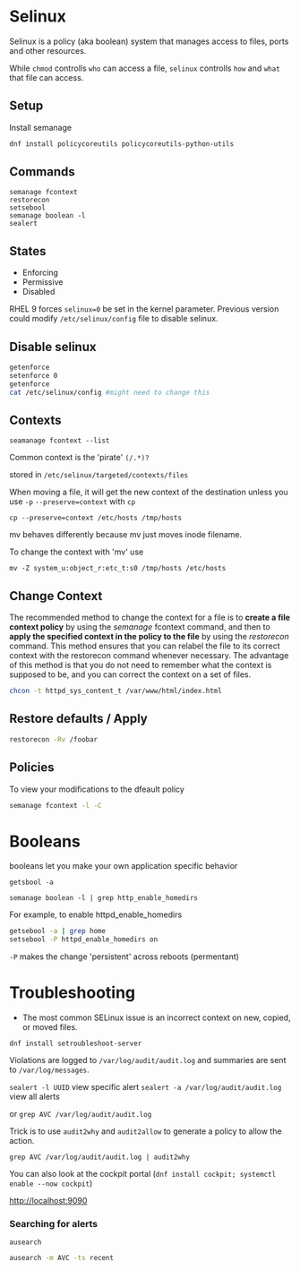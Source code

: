 # Selinux


Selinux is a policy (aka boolean) system that manages access to files, ports and other resources.

While `chmod` controlls `who` can access a file, `selinux` controlls `how` and `what` that file can access.

## Setup

Install semanage

```bash
dnf install policycoreutils policycoreutils-python-utils
```

## Commands

```
semanage fcontext
restorecon
setsebool
semanage boolean -l
sealert
```

## States

- Enforcing  
- Permissive  
- Disabled  

RHEL 9 forces `selinux=0` be set in the kernel parameter. 
Previous version could modify `/etc/selinux/config` file to disable selinux.

## Disable selinux

```bash
getenforce
setenforce 0
getenforce
cat /etc/selinux/config #might need to change this
```

## Contexts

`seamanage fcontext --list`

Common context is the 'pirate' `(/.*)?`


stored in `/etc/selinux/targeted/contexts/files`

When moving a file, it will get the new context of the destination unless you use `-p` `--preserve=context` with `cp`

`cp --preserve=context /etc/hosts /tmp/hosts`

mv behaves differently because mv just moves inode filename. 

To change the context with 'mv' use

`mv -Z system_u:object_r:etc_t:s0 /tmp/hosts /etc/hosts`



## Change Context

The recommended method to change the context for a file is to **create a file context policy** by using the *semanage* fcontext command, and then to **apply the specified context in the policy to the file** by using the *restorecon* command. This method ensures that you can relabel the file to its correct context with the restorecon command whenever necessary. The advantage of this method is that you do not need to remember what the context is supposed to be, and you can correct the context on a set of files.

```bash
chcon -t httpd_sys_content_t /var/www/html/index.html
```


## Restore defaults / Apply

```bash
restorecon -Rv /foobar
```


## Policies

To view your modifications to the dfeault policy

```bash
semanage fcontext -l -C
```


# Booleans

booleans let you make your own application specific behavior

`getsbool -a`

`semanage boolean -l | grep http_enable_homedirs`

For example, to enable httpd_enable_homedirs

```bash
getsebool -a | grep home
setsebool -P httpd_enable_homedirs on
```

`-P` makes the change 'persistent' across reboots (permentant)


# Troubleshooting

- The most common SELinux issue is an incorrect context on new, copied, or moved files.

`dnf install setroubleshoot-server`

Violations are logged to `/var/log/audit/audit.log` and summaries are sent to `/var/log/messages`.

`sealert -l UUID` view specific alert
`sealert -a /var/log/audit/audit.log` view all alerts

or `grep AVC /var/log/audit/audit.log`

Trick is to use `audit2why` and `audit2allow` to generate a policy to allow the action.

`grep AVC /var/log/audit/audit.log | audit2why`

You can also look at the cockpit portal (`dnf install cockpit; systemctl enable --now cockpit`)

[http://localhost:9090](http://localhost:9090)

### Searching for alerts

`ausearch`

```bash
ausearch -m AVC -ts recent
```
